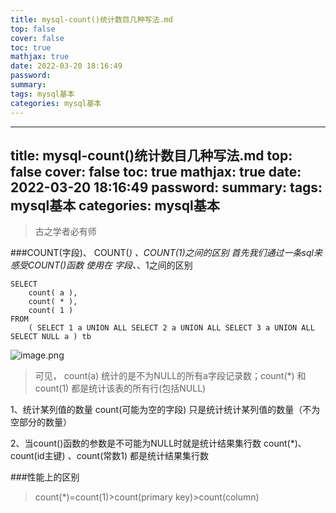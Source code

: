 ```yaml
---
title: mysql-count()统计数目几种写法.md
top: false
cover: false
toc: true
mathjax: true
date: 2022-03-20 18:16:49
password:
summary:
tags: mysql基本
categories: mysql基本
---
```

---
title: mysql-count()统计数目几种写法.md
top: false
cover: false
toc: true
mathjax: true
date: 2022-03-20 18:16:49
password:
summary:
tags: mysql基本
categories: mysql基本
---
>古之学者必有师



###COUNT(字段)、 COUNT(*) 、COUNT(1)之间的区别
首先我们通过一条sql来感受COUNT()函数 使用在 字段、*、1之间的区别
~~~
SELECT
	count( a ),
	count( * ),
	count( 1 ) 
FROM
	( SELECT 1 a UNION ALL SELECT 2 a UNION ALL SELECT 3 a UNION ALL SELECT NULL a ) tb
~~~
![image.png](https://upload-images.jianshu.io/upload_images/13965490-51704323f1825adf.png?imageMogr2/auto-orient/strip%7CimageView2/2/w/1240)

> 可见， count(a) 统计的是不为NULL的所有a字段记录数；count(*) 和count(1) 都是统计该表的所有行(包括NULL)

1、统计某列值的数量
  count(可能为空的字段) 只是统计统计某列值的数量（不为空部分的数量）

2、当count()函数的参数是不可能为NULL时就是统计结果集行数
 count(*)、count(id主键) 、count(常数1) 都是统计结果集行数


###性能上的区别
>count(*)=count(1)>count(primary key)>count(column)
